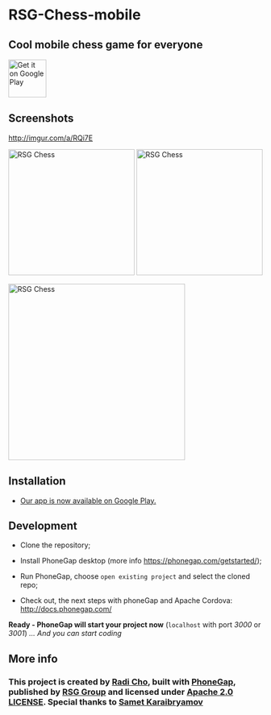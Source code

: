 # RSG-Chess-mobile
## Cool mobile chess game for everyone

<a href='https://play.google.com/store/apps/details?id=com.rsg.chess&pcampaignid=MKT-Other-global-all-co-prtnr-py-PartBadge-Mar2515-1'><img height='75' alt='Get it on Google Play' src='https://play.google.com/intl/en_us/badges/images/generic/en_badge_web_generic.png'/></a>

## Screenshots
http://imgur.com/a/RQi7E

<img src="https://lh3.googleusercontent.com/EKmMYr1vAjN0zluTZmk05htr5572HclMT0VWWpuuKYrYUOxosQba9nDpYu-uypGr_w=h900-rw" alt="RSG Chess" width="250"/> <img src="https://i.imgur.com/f90eOrJ.png" alt="RSG Chess" width="250"/> 

<img src="https://i.imgur.com/VTBsoL4.png" alt="RSG Chess" width="350"/>

## Installation
* [Our app is now available on Google Play.](https://play.google.com/store/apps/details?id=com.rsg.chess)

## Development
* Clone the repository;
* Install PhoneGap desktop (more info https://phonegap.com/getstarted/);
* Run PhoneGap, choose `open existing project` and select the cloned repo;

* Check out, the next steps with phoneGap and Apache Cordova: http://docs.phonegap.com/

__Ready - PhoneGap will start your project now__ (`localhost` with port _3000_ or _3001_)
_... And you can start coding_

## More info
### This project is created by [Radi Cho](https://github.com/radi-cho), built with [PhoneGap](https://phonegap.com/#benefits), published by [RSG Group](https://github.com/RSG-Group) and licensed under [Apache 2.0 LICENSE](https://github.com/RSG-Group/Chess/blob/master/LICENSE). Special thanks to [Samet Karaibryamov](https://github.com/samet-karaibryamov)
